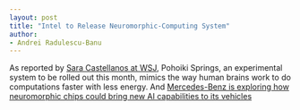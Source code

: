 ```yaml
---
layout: post
title: "Intel to Release Neuromorphic-Computing System"
author:
- Andrei Radulescu-Banu
---
```

As reported by [Sara Castellanos at WSJ](https://www.wsj.com/articles/intel-to-release-neuromorphic-computing-system-11584540000?mod=article_inline), Pohoiki Springs, an experimental system to be rolled out this month, mimics the way human brains work to do computations faster with less energy. And [Mercedes-Benz is exploring how neuromorphic chips could bring new AI capabilities to its vehicles ](https://www.wsj.com/articles/smarter-cars-auto-makers-experiment-with-chips-that-think-like-humans-11607631902?mod=hp_minor_pos5)